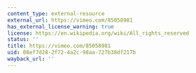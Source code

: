 ```yaml
---
content_type: external-resource
external_url: https://vimeo.com/85058981
has_external_license_warning: true
license: https://en.wikipedia.org/wiki/All_rights_reserved
status: ''
title: https://vimeo.com/85058981
uid: 08ef7d28-2f72-4a2c-98aa-727b38df217b
wayback_url: ''
---
```

